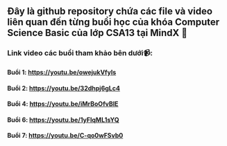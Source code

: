 ## Đây là github repository chứa các file và video liên quan đến từng buổi học của khóa Computer Science Basic của lớp CSA13 tại MindX 📖
### Link video các buổi tham khảo bên dưới📹:
#### Buổi 1: https://youtu.be/owejukVfyls
#### Buổi 2: https://youtu.be/32dhpj6gLc4
#### Buổi 4: https://youtu.be/iMrBoOfvBIE
#### Buổi 6: https://youtu.be/1yFlqML1sYQ
#### Buổi 7: https://youtu.be/C-qo0wFSvb0
